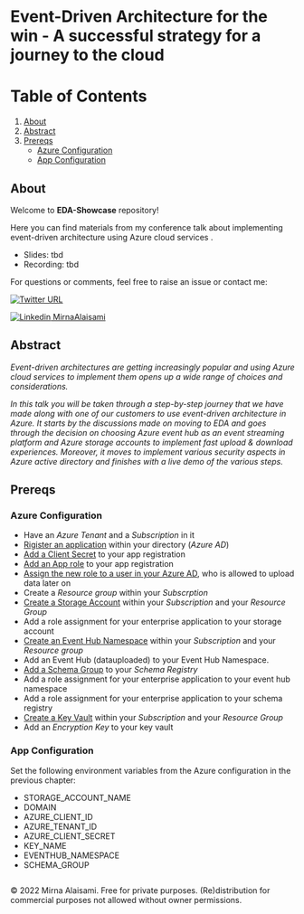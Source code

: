 # Event-Driven Architecture for the win - A successful strategy for a journey to the cloud

# Table of Contents

1. [About](#about)
2. [Abstract](#abstract)
3. [Prereqs](#prereqs)
    * [Azure Configuration](#azure-configuration)
    * [App Configuration](#app-configuration)

## About

Welcome to __EDA-Showcase__ repository!

Here you can find materials from my conference talk about implementing event-driven architecture using Azure cloud services .

* Slides: tbd
* Recording: tbd

For questions or comments, feel free to raise an issue or contact me:

[![Twitter URL](https://img.shields.io/twitter/url?label=%40alaisamiM&style=social&url=https%3A%2F%2Ftwitter.com%2FalaisamiM)](https://twitter.com/alaisamiM)

[![Linkedin](https://i.stack.imgur.com/gVE0j.png) MirnaAlaisami](https://www.linkedin.com/in/mirna-alaisami-030323124/)

## Abstract

*Event-driven architectures are getting increasingly popular and using Azure cloud services to implement them opens up a wide range of choices and considerations.*

*In this talk you will be taken through a step-by-step journey that we have made along with one of our customers to use event-driven architecture in Azure. It starts by the discussions made on moving to EDA and goes through the decision on choosing Azure event hub as an event streaming platform and Azure storage accounts to implement fast upload & download experiences. Moreover, it moves to implement various security aspects in Azure active directory and finishes with a live demo of the various steps.*

## Prereqs

### Azure Configuration

* Have an *Azure Tenant* and a *Subscription* in it
* [Rigister an application](https://docs.microsoft.com/en-us/azure/active-directory/develop/quickstart-register-app) within your directory (*Azure AD*)
* [Add a Client Secret](https://docs.microsoft.com/en-us/azure/active-directory/develop/quickstart-register-app#add-a-client-secret) to your app registration
* [Add an App role](https://docs.microsoft.com/en-us/azure/active-directory/develop/howto-add-app-roles-in-azure-ad-apps#declare-roles-for-an-application) to your app registration
* [Assign the new role to a user in your Azure AD](https://docs.microsoft.com/en-us/azure/active-directory/develop/howto-add-app-roles-in-azure-ad-apps#assign-users-and-groups-to-roles), who is allowed to upload data later on
* Create a *Resource group* within your *Subscrption*
* [Create a Storage Account](https://docs.microsoft.com/en-us/azure/storage/common/storage-account-create?tabs=azure-portal) within your *Subscription* and your *Resource Group*
* Add a role assignment for your enterprise application to your storage account
* [Create an Event Hub Namespace](https://docs.microsoft.com/en-us/azure/event-hubs/event-hubs-create#create-an-event-hubs-namespace) within your *Subscription* and your *Resource group*
* Add an Event Hub (datauploaded) to your Event Hub Namespace.
* [Add a Schema Group](https://docs.microsoft.com/en-us/azure/event-hubs/create-schema-registry) to your *Schema Registry*
* Add a role assignment for your enterprise application to your event hub namespace
* Add a role assignment for your enterprise application to your schema registry
* [Create a Key Vault](https://docs.microsoft.com/en-us/azure/key-vault/general/quick-create-portal) within your *Subscription* and your *Resource Group*
* Add an *Encryption Key* to your key vault

### App Configuration

Set the following environment variables from the Azure configuration in the previous chapter:

* STORAGE_ACCOUNT_NAME
* DOMAIN
* AZURE_CLIENT_ID
* AZURE_TENANT_ID
* AZURE_CLIENT_SECRET
* KEY_NAME
* EVENTHUB_NAMESPACE
* SCHEMA_GROUP

```
```

&copy; 2022 Mirna Alaisami. Free for private purposes. (Re)distribution for commercial purposes not allowed without owner permissions.
